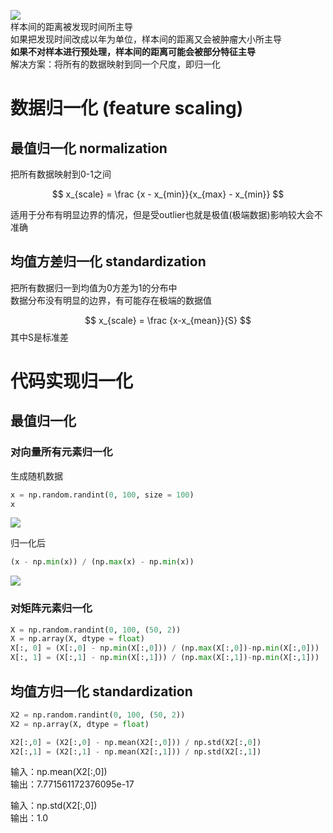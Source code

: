 ![](http://windmissing.github.io\images\2019\36.png)  
样本间的距离被发现时间所主导  
如果把发现时间改成以年为单位，样本间的距离又会被肿瘤大小所主导  
 **如果不对样本进行预处理，样本间的距离可能会被部分特征主导**  
 解决方案：将所有的数据映射到同一个尺度，即归一化

# 数据归一化 (feature scaling)

## 最值归一化 normalization
把所有数据映射到0-1之间

$$
x_{scale} = \frac {x - x_{min}}{x_{max} - x_{min}}
$$

适用于分布有明显边界的情况，但是受outlier也就是极值(极端数据)影响较大会不准确

## 均值方差归一化 standardization

把所有数据归一到均值为0方差为1的分布中  
数据分布没有明显的边界，有可能存在极端的数据值

$$
x_{scale} = \frac {x-x_{mean}}{S}
$$
其中S是标准差

# 代码实现归一化

## 最值归一化

### 对向量所有元素归一化

生成随机数据

```python
x = np.random.randint(0, 100, size = 100)
x
```
![](http://windmissing.github.io\images\2019\39.png)

归一化后

```python
(x - np.min(x)) / (np.max(x) - np.min(x))
```
![](http://windmissing.github.io\images\2019\40.png)

### 对矩阵元素归一化

```python
X = np.random.randint(0, 100, (50, 2))
X = np.array(X, dtype = float)
X[:, 0] = (X[:,0] - np.min(X[:,0])) / (np.max(X[:,0])-np.min(X[:,0]))
X[:, 1] = (X[:,1] - np.min(X[:,1])) / (np.max(X[:,1])-np.min(X[:,1]))
```

## 均值方归一化 standardization

```python
X2 = np.random.randint(0, 100, (50, 2))
X2 = np.array(X, dtype = float)

X2[:,0] = (X2[:,0] - np.mean(X2[:,0])) / np.std(X2[:,0])
X2[:,1] = (X2[:,1] - np.mean(X2[:,1])) / np.std(X2[:,1])
```

输入：np.mean(X2[:,0])  
输出：7.771561172376095e-17

输入：np.std(X2[:,0])  
输出：1.0
